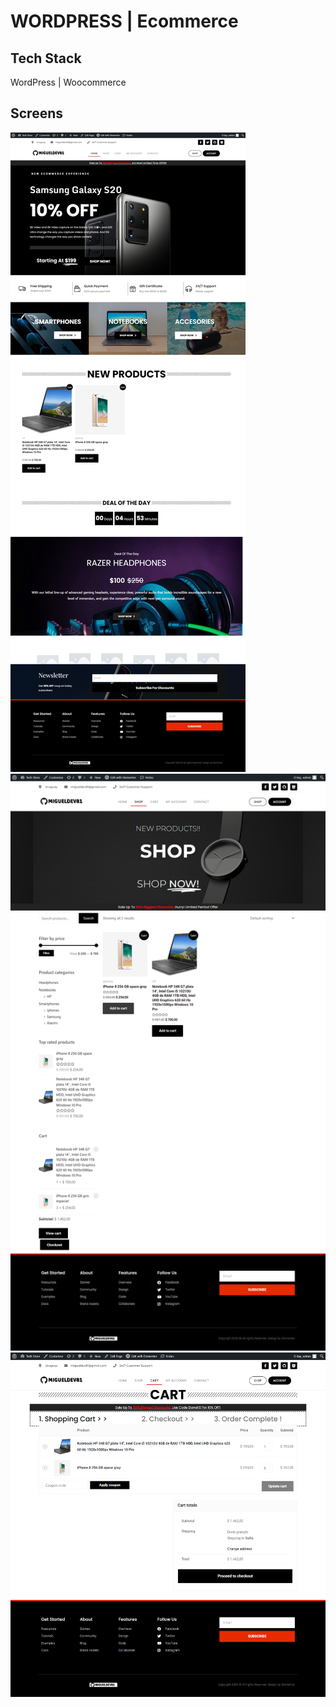 # WORDPRESS | Ecommerce

## Tech Stack
WordPress | Woocommerce

## Screens
![1](./resources/1.png)
![2](./resources/2.png)
![3](./resources/3.png)
